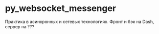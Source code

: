 # py_websocket_messenger
Практика в асинхронных и сетевых технологиях. Фронт и бэк на Dash, сервер на ???
